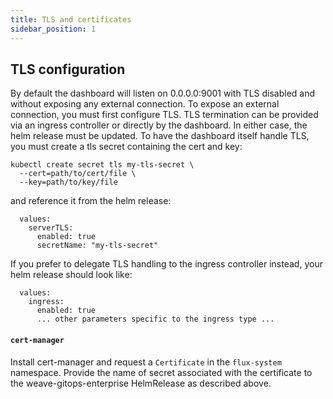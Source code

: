 ```yaml
---
title: TLS and certificates
sidebar_position: 1
---
```


## TLS configuration

By default the dashboard will listen on 0.0.0.0:9001 with TLS disabled and without exposing any external connection. To expose an external connection, you must first configure TLS. TLS termination can be provided via an ingress controller or directly by the dashboard. In either case, the helm release must be updated. To have the dashboard itself handle TLS, you must create a tls secret containing the cert and key:

```
kubectl create secret tls my-tls-secret \
  --cert=path/to/cert/file \
  --key=path/to/key/file
```

and reference it from the helm release:

```
  values:
    serverTLS:
      enabled: true
      secretName: "my-tls-secret"
```

If you prefer to delegate TLS handling to the ingress controller instead, your helm release should look like:

```
  values:
    ingress:
      enabled: true
	  ... other parameters specific to the ingress type ...
```

#### `cert-manager`

Install cert-manager and request a `Certificate` in the `flux-system` namespace. Provide the name of secret associated with the certificate to the weave-gitops-enterprise HelmRelease as described above.
